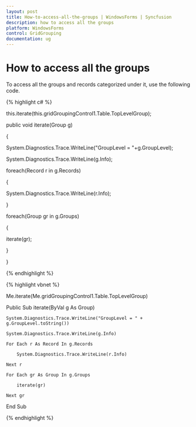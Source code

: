 ```yaml
---
layout: post
title: How-to-access-all-the-groups | WindowsForms | Syncfusion
description: how to access all the groups
platform: WindowsForms
control: GridGrouping
documentation: ug
---
```


# How to access all the groups

To access all the groups and records categorized under it, use the following code.

{% highlight c# %}



this.iterate(this.gridGroupingControl1.Table.TopLevelGroup);



public void iterate(Group g)

{

System.Diagnostics.Trace.WriteLine("GroupLevel = "+g.GroupLevel);

System.Diagnostics.Trace.WriteLine(g.Info);

foreach(Record r in g.Records)

{

System.Diagnostics.Trace.WriteLine(r.Info);

}

foreach(Group gr in g.Groups)

{

iterate(gr);

}

}

{% endhighlight  %}

{% highlight vbnet %}



Me.iterate(Me.gridGroupingControl1.Table.TopLevelGroup)



Public Sub iterate(ByVal g As Group)

    System.Diagnostics.Trace.WriteLine("GroupLevel = " + g.GroupLevel.toString())

    System.Diagnostics.Trace.WriteLine(g.Info)

    For Each r As Record In g.Records

        System.Diagnostics.Trace.WriteLine(r.Info)

    Next r

    For Each gr As Group In g.Groups

        iterate(gr)

    Next gr

End Sub

{% endhighlight  %}

